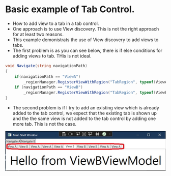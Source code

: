 # Basic example of Tab Control. 
- How to add view to a tab in a tab control.
- One approach is to use View discovery. This is not the right approach for at least two reasons. 
- This example demonistrats the use of View discovery to add views to tabs.
- The first problem is as you can see below, there is if else conditions for adding views to tab. THis is not ideal.

```cs
void Navigate(string navigationPath)
{
    if(navigationPath == "ViewA")
        _regionManager.RegisterViewWithRegion("TabRegion", typeof(ViewA));
    if (navigationPath == "ViewB")
        _regionManager.RegisterViewWithRegion("TabRegion", typeof(ViewB));
}
```

- The second problem is if I try to add an existing view which is already added to the tab control, we expect that the existing tab is shown up and the the same view is not added to the tab control by adding one more tab. This is not the case. 

![Tab Control](./images/20TabControl20.jpg)
